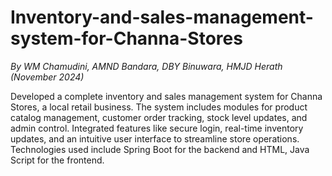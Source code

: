 # Inventory-and-sales-management-system-for-Channa-Stores
*By WM Chamudini, AMND Bandara, DBY Binuwara, HMJD Herath (November 2024)*

Developed a complete inventory and sales management system for Channa Stores, a local retail business. The system includes modules for product catalog management, customer order tracking, stock level updates, and admin control. Integrated features like secure login, real-time inventory updates, and an intuitive user interface to streamline store operations. Technologies used include Spring Boot for the backend and HTML, Java Script for the frontend.
